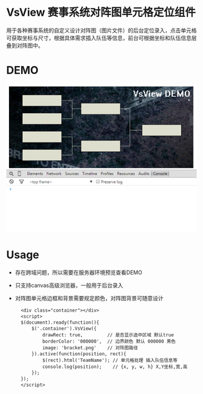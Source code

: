 # VsView 赛事系统对阵图单元格定位组件
用于各种赛事系统的自定义设计对阵图（图片文件）的后台定位录入，点击单元格可获取坐标与尺寸，根据具体需求插入队伍等信息，前台可根据坐标和队伍信息层叠到对阵图中。

# DEMO
![image](https://github.com/ZExceed/VsView/raw/master/screenshots/demo.gif)

# Usage
- 存在跨域问题，所以需要在服务器环境预览查看DEMO
- 只支持canvas高级浏览器，一般用于后台录入
- 对阵图单元格边框和背景需要规定颜色，对阵图背景可随意设计

        <div class="container"></div>
        <script>
        $(document).ready(function(){
            $('.container').VsView({
                drawRect: true,         // 是否显示选中区域 默认true
                borderColor: '000000',  // 边界颜色 默认 000000 黑色
                image: 'bracket.png'    // 对阵图路径
            }).active(function(position, rect){
                $(rect).html('TeamName'); // 单元格处理 插入队伍信息等
                console.log(position);    // {x, y, w, h} X,Y坐标,宽,高
            });
        });
        </script>
